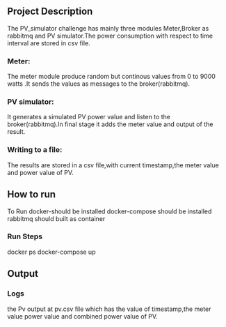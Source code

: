 ## Project Description
The PV_simulator challenge has mainly three modules Meter,Broker as rabbitmq and PV simulator.The power consumption with respect to time interval are stored in csv file.

### Meter:
The meter module produce random but continous values from 0 to 9000 watts .It sends the values as messages to the broker(rabbitmq).

### PV simulator:
It generates a simulated PV power value and listen to the broker(rabbitmq).In final stage it adds the meter value and output of the result.

### Writing to a file:
The results are stored in a csv file,with current timestamp,the meter value and power value of PV.

## How to run
To Run
docker-should be installed
docker-compose should be installed
rabbitmq should built as container


### Run Steps
docker ps
docker-compose up

 ## Output
 ### Logs
 the Pv output at pv.csv file which has the value of timestamp,the meter value power value and combined power value of PV.
